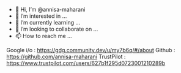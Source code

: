 - 👋 Hi, I’m @annisa-maharani
- 👀 I’m interested in ...
- 🌱 I’m currently learning ...
- 💞️ I’m looking to collaborate on ...
- 📫 How to reach me ...

<!---
annisa-maharani/annisa-maharani is a ✨ special ✨ repository because its `README.md` (this file) appears on your GitHub profile.
You can click the Preview link to take a look at your changes.
--->
Google i/o	: https://gdg.community.dev/u/my7b6q/#/about
Github		: https://github.com/annisa-maharani
TrustPilot	: https://www.trustpilot.com/users/627b1f295d0723001210289b
